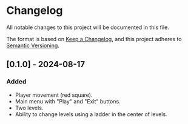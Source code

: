 # Changelog

All notable changes to this project will be documented in this file.

The format is based on [Keep a Changelog](https://keepachangelog.com/en/1.1.0/),
and this project adheres to [Semantic Versioning](https://semver.org/spec/v2.0.0.html).

## [0.1.0] - 2024-08-17

### Added

- Player movement (red square).
- Main menu with "Play" and "Exit" buttons.
- Two levels.
- Ability to change levels using a ladder in the center of levels.
